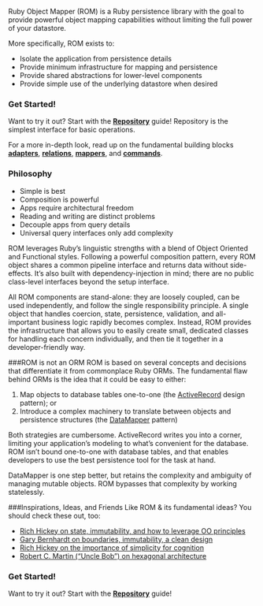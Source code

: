 Ruby Object Mapper (ROM) is a Ruby persistence library with the goal to provide 
powerful object mapping capabilities without limiting the full power of your 
datastore. 

More specifically, ROM exists to:

* Isolate the application from persistence details
* Provide minimum infrastructure for mapping and persistence
* Provide shared abstractions for lower-level components
* Provide simple use of the underlying datastore when desired

### Get Started!

Want to try it out? Start with the [**Repository**](/guides/basics/repositories) guide! Repository 
is the simplest interface for basic operations.

For a more in-depth look, read up on the fundamental building blocks 
[**adapters**](/introduction/adapters), [**relations**](/introduction/relations),
[**mappers**](/introduction/mappers), and [**commands**](/introduction/commands).

### Philosophy

* Simple is best
* Composition is powerful
* Apps require architectural freedom
* Reading and writing are distinct problems
* Decouple apps from query details
* Universal query interfaces only add complexity

ROM leverages Ruby’s linguistic strengths with a blend of Object Oriented and Functional styles. 
Following a powerful composition pattern, every ROM object shares a common pipeline interface 
and returns data without side-effects. It’s also built with dependency-injection in mind; there 
are no public class-level interfaces beyond the setup interface. 

All ROM components are stand-alone: they are loosely coupled, can be used independently, and 
follow the single responsibility principle. A single object that handles coercion, state, 
persistence, validation, and all-important business logic rapidly becomes complex. Instead, ROM 
provides the infrastructure that allows you to easily create small, dedicated classes for handling 
each concern individually, and then tie it together in a developer-friendly way.

###ROM is not an ORM
ROM is based on several concepts and decisions that differentiate it from commonplace Ruby ORMs. 
The fundamental flaw behind ORMs is the idea that it could be easy to either: 

1. Map objects to database tables one-to-one (the 
[ActiveRecord](https://en.wikipedia.org/wiki/Active_record_pattern) design pattern); or
1. Introduce a complex machinery to translate between objects and persistence structures (the 
[DataMapper](https://en.wikipedia.org/wiki/Data_mapper_pattern) pattern)

Both strategies are cumbersome. ActiveRecord writes you into a corner, limiting your application’s 
modeling to what’s convenient for the database. ROM isn’t bound one-to-one with database tables, 
and that enables developers to use the best persistence tool for the task at hand.

DataMapper is one step better, but retains the complexity and ambiguity of managing mutable objects. 
ROM bypasses that complexity by working statelessly. 

###Inspirations, Ideas, and Friends
Like ROM & its fundamental ideas? You should check these out, too: 

* [Rich Hickey on state, immutability, and how to leverage OO principles](http://www.infoq.com/presentations/Are-We-There-Yet-Rich-Hickey)
* [Gary Bernhardt on boundaries, immutability, a clean design](https://www.youtube.com/watch?v=yTkzNHF6rMs) 
* [Rich Hickey on the importance of simplicity for cognition](https://www.youtube.com/watch?v=rI8tNMsozo0)
* [Robert C. Martin (“Uncle Bob”) on hexagonal architecture](https://www.youtube.com/watch?v=WpkDN78P884) 

### Get Started!
Want to try it out? Start with the [**Repository**](/guides/basics/repositories) guide!
